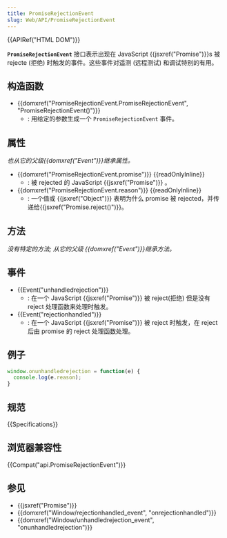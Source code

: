 ```yaml
---
title: PromiseRejectionEvent
slug: Web/API/PromiseRejectionEvent
---
```


{{APIRef("HTML DOM")}}

**`PromiseRejectionEvent`** 接口表示出现在 JavaScript {{jsxref("Promise")}}s 被 rejecte (拒绝) 时触发的事件。这些事件对遥测 (远程测试) 和调试特别的有用。

## 构造函数

- {{domxref("PromiseRejectionEvent.PromiseRejectionEvent", "PromiseRejectionEvent()")}}
  - : 用给定的参数生成一个 `PromiseRejectionEvent` 事件。

## 属性

_也从它的父级{{domxref("Event")}}继承属性。_

- {{domxref("PromiseRejectionEvent.promise")}} {{readOnlyInline}}
  - : 被 rejected 的 JavaScript {{jsxref("Promise")}} 。
- {{domxref("PromiseRejectionEvent.reason")}} {{readOnlyInline}}
  - : 一个值或 {{jsxref("Object")}} 表明为什么 promise 被 rejected，并传递给{{jsxref("Promise.reject()")}}。

## 方法

_没有特定的方法; 从它的父级 {{domxref("Event")}}继承方法。_

## 事件

- {{Event("unhandledrejection")}}
  - : 在一个 JavaScript {{jsxref("Promise")}} 被 reject(拒绝) 但是没有 reject 处理函数来处理时触发。
- {{Event("rejectionhandled")}}
  - : 在一个 JavaScript {{jsxref("Promise")}} 被 reject 时触发，在 reject 后由 promise 的 reject 处理函数处理。

## 例子

```js
window.onunhandledrejection = function(e) {
  console.log(e.reason);
}
```

## 规范

{{Specifications}}

## 浏览器兼容性

{{Compat("api.PromiseRejectionEvent")}}

## 参见

- {{jsxref("Promise")}}
- {{domxref("Window/rejectionhandled_event", "onrejectionhandled")}}
- {{domxref("Window/unhandledrejection_event", "onunhandledrejection")}}
